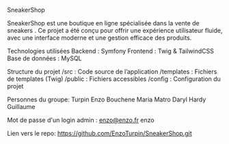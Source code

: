 SneakerShop

SneakerShop est une boutique en ligne spécialisée dans la vente de sneakers .
 Ce projet a été conçu pour offrir une expérience utilisateur fluide, avec une interface moderne et une gestion efficace des produits.

 Technologies utilisées
Backend : Symfony
Frontend : Twig & TailwindCSS
Base de données : MySQL

 Structure du projet
/src : Code source de l’application
/templates : Fichiers de templates (Twig)
/public : Fichiers accessibles 
/config : Configuration du projet

Personnes du groupe:
Turpin Enzo
Bouchene Maria
Matro Daryl
Hardy Guillaume

Mot de passe d'un login admin :
enzo@enzo.fr
enzo

Lien vers le repo: https://github.com/EnzoTurpin/SneakerShop.git